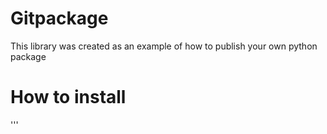 # Gitpackage
This library was created as an example of how to publish your own python package

# How to install
'''